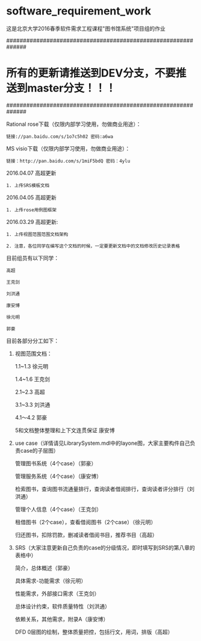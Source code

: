 # software_requirement_work
这是北京大学2016春季软件需求工程课程"图书馆系统"项目组的作业

 ##############################################################
 
 #    所有的更新请推送到DEV分支，不要推送到master分支！！！   #
 
 ##############################################################
 
 Rational rose下载（仅限内部学习使用，勿做商业用途）：
 
 	链接://pan.baidu.com/s/1o7c5h02 密码:a6wa
 
 MS visio下载（仅限内部学习使用，勿做商业用途）：
 
 	链接：http://pan.baidu.com/s/1miF5bdQ 密码：4ylu

2016.04.07 高超更新

	1. 上传SRS模板文档

2016.04.05 高超更新

	1. 上传rose用例图框架

2016.03.29 高超更新:

	1. 上传视图范围范围文档架构
	
	2. 注意，各位同学在编写这个文档的时候，一定要更新文档中的文档修改历史记录表格

目前组员有以下同学：

	高超

	王克剑

	刘洪通

	康安博

	徐元明

	郭豪
目前各部分分工如下：

1. 视图范围文档：

	1.1~1.3 徐元明
	
 	1.4~1.6 王克剑
 	
 	2.1~2.3 高超
 	
 	3.1~3.3 刘洪通
 	
 	4.1～4.2 郭豪
 	
 	5和文档整体整理和上下文连贯保证 康安博
 	
2. use case（详情请见LibrarySystem.mdl中的layone图，大家主要构件自己负责case的子层图）

	管理图书系统（4个case）（郭豪）
	
	管理服务系统（4个case）（康安博）
	
	检索图书，查询图书流通量排行，查询读者借阅排行，查询读者评分排行（刘洪通）
	
	管理个人信息（4个case）（王克剑）
	
	租借图书（2个case），查看借阅图书（2个case）（徐元明）
	
	归还图书，扣除罚款，删减读者借阅书目，推荐书目（高超）
	
3. SRS（大家注意更新自己负责的case的分级情况，即时填写到SRS的第八章的表格中）

	简介，总体概述（郭豪）
	
	具体需求-功能需求（徐元明）
	
	性能需求，外部接口需求（王克剑）
	
	总体设计约束，软件质量特性（刘洪通）
	
	依赖关系，其他需求，附录A（康安博）
	
	DFD 0层图的绘制，整体质量把控，包括行文，用词，排版（高超）
